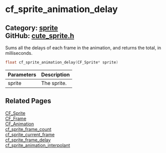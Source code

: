 [](../header.md ':include')

# cf_sprite_animation_delay

Category: [sprite](/api_reference?id=sprite)  
GitHub: [cute_sprite.h](https://github.com/RandyGaul/cute_framework/blob/master/include/cute_sprite.h)  
---

Sums all the delays of each frame in the animation, and returns the total, in milliseconds.

```cpp
float cf_sprite_animation_delay(CF_Sprite* sprite)
```

Parameters | Description
--- | ---
sprite | The sprite.

## Related Pages

[CF_Sprite](/sprite/cf_sprite.md)  
[CF_Frame](/sprite/cf_frame.md)  
[CF_Animation](/sprite/cf_animation.md)  
[cf_sprite_frame_count](/sprite/cf_sprite_frame_count.md)  
[cf_sprite_current_frame](/sprite/cf_sprite_current_frame.md)  
[cf_sprite_frame_delay](/sprite/cf_sprite_frame_delay.md)  
[cf_sprite_animation_interpolant](/sprite/cf_sprite_animation_interpolant.md)  
